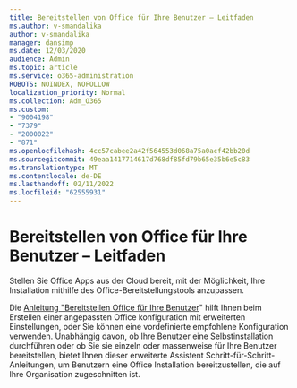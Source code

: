 ```yaml
---
title: Bereitstellen von Office für Ihre Benutzer – Leitfaden
ms.author: v-smandalika
author: v-smandalika
manager: dansimp
ms.date: 12/03/2020
audience: Admin
ms.topic: article
ms.service: o365-administration
ROBOTS: NOINDEX, NOFOLLOW
localization_priority: Normal
ms.collection: Adm_O365
ms.custom:
- "9004198"
- "7379"
- "2000022"
- "871"
ms.openlocfilehash: 4cc57cabee2a42f564553d068a75a0acf42bb20d
ms.sourcegitcommit: 49eaa1417714617d768df85fd79b65e35b6e5c83
ms.translationtype: MT
ms.contentlocale: de-DE
ms.lasthandoff: 02/11/2022
ms.locfileid: "62555931"
---
```

# <a name="deploy-office-to-your-users-guide"></a>Bereitstellen von Office für Ihre Benutzer – Leitfaden

Stellen Sie Office Apps aus der Cloud bereit, mit der Möglichkeit, Ihre Installation mithilfe des Office-Bereitstellungstools anzupassen.

Die [Anleitung "Bereitstellen Office für Ihre Benutzer](https://go.microsoft.com/fwlink/?linkid=2146451)" hilft Ihnen beim Erstellen einer angepassten Office konfiguration mit erweiterten Einstellungen, oder Sie können eine vordefinierte empfohlene Konfiguration verwenden. Unabhängig davon, ob Ihre Benutzer eine Selbstinstallation durchführen oder ob Sie sie einzeln oder massenweise für Ihre Benutzer bereitstellen, bietet Ihnen dieser erweiterte Assistent Schritt-für-Schritt-Anleitungen, um Benutzern eine Office Installation bereitzustellen, die auf Ihre Organisation zugeschnitten ist.